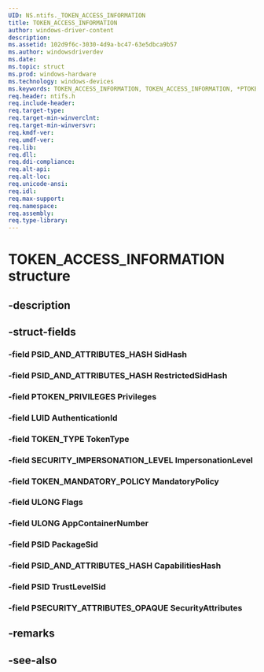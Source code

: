 ```yaml
---
UID: NS.ntifs._TOKEN_ACCESS_INFORMATION
title: TOKEN_ACCESS_INFORMATION
author: windows-driver-content
description: 
ms.assetid: 102d9f6c-3030-4d9a-bc47-63e5dbca9b57
ms.author: windowsdriverdev
ms.date: 
ms.topic: struct
ms.prod: windows-hardware
ms.technology: windows-devices
ms.keywords: TOKEN_ACCESS_INFORMATION, TOKEN_ACCESS_INFORMATION, *PTOKEN_ACCESS_INFORMATION
req.header: ntifs.h
req.include-header:
req.target-type:
req.target-min-winverclnt:
req.target-min-winversvr:
req.kmdf-ver:
req.umdf-ver:
req.lib:
req.dll:
req.ddi-compliance:
req.alt-api:
req.alt-loc:
req.unicode-ansi:
req.idl:
req.max-support:
req.namespace:
req.assembly:
req.type-library:
---
```


# TOKEN_ACCESS_INFORMATION structure

## -description



## -struct-fields

### -field PSID_AND_ATTRIBUTES_HASH SidHash			
 	
### -field PSID_AND_ATTRIBUTES_HASH RestrictedSidHash			
 	
### -field PTOKEN_PRIVILEGES Privileges			
 	
### -field LUID AuthenticationId			
 	
### -field TOKEN_TYPE TokenType			
 	
### -field SECURITY_IMPERSONATION_LEVEL ImpersonationLevel			
 	
### -field TOKEN_MANDATORY_POLICY MandatoryPolicy			
 	
### -field ULONG Flags			
 	
### -field ULONG AppContainerNumber			
 	
### -field PSID PackageSid			
 	
### -field PSID_AND_ATTRIBUTES_HASH CapabilitiesHash			
 	
### -field PSID TrustLevelSid			
 	
### -field PSECURITY_ATTRIBUTES_OPAQUE SecurityAttributes			
 	
## -remarks

## -see-also